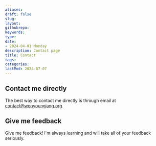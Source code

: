 ```yaml
---
aliases: 
draft: false
slug: 
layout: 
githubrepo: 
keywords: 
type: 
date:
- 2024-04-01 Monday
description: Contact page
title: Contact
tags:
categories:
lastMod: 2024-07-07
---
```

## Contact me directly

The best way to contact me directly is through email at [contact@wonyoungjang.org](mailto:contact@wonyoungjang.org).

## Give me feedback

Give me feedback! I'm always learning and will take all of your feedback seriously.
